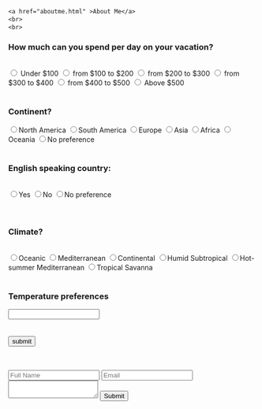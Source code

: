 <!DOCTYPE html>
<html lang="en">
  <head>
   <title>Travel</title>

   <meta name="viewport" content="width=device-width, initial-scale=1">
   <script src="http://code.jquery.com/jquery-1.11.0.min.js"></script>
   <script type="text/javascript" src="pioneerprize.js"></script>

  </head>


  <body>
  
    <a href="aboutme.html" >About Me</a>
    <br>
    <br>

 <form>
<h3> How much can you spend per day on your vacation?</h3>
<br>
  <input type=radio name=choice id="spend" value=100> Under $100
  <input type=radio name=choice id="spend" value=200> from $100 to $200
  <input type=radio name=choice id="spend" value=300> from $200 to $300
  <input type=radio name=choice id="spend" value=400> from $300 to $400
  <input type=radio name=choice id="spend" value=500> from $400 to $500
  <input type=radio name=choice id="spend" value=600> Above $500
</form>
<br>
<form>
<h3> Continent? </h3>
  <input type=radio name=choice id="continent" value=North_America>North America
  <input type=radio name=choice id="continent" value=South_America>South America
  <input type=radio name=choice id="continent" value=Europe>Europe
  <input type=radio name=choice id="continent" value=Asia>Asia
  <input type=radio name=choice id="continent" value=Africa>Africa
  <input type=radio name=choice id="continent" value=Oceania>Oceania
  <input type=radio name=choice id="continent" value=no_preference>No preference
</form>
<br>
<form>
  <h3> English speaking country:</h3>
  <br>
  <input type=radio name=choice id="language" value=yes>Yes
  <input type=radio name=choice id="language" value=no>No
  <input type=radio name=choice id="language" value=not_necessary>No preference
</form>
<br>
<form>
<br>
<form>
  <h3> Climate?</h3>
  <br>
<input type=radio name=choice id="climate" value=Oceanic>Oceanic
<input type=radio name=choice id="climate" value=Mediterranean>Mediterranean
<input type=radio name=choice id="climate" value=Continental>Continental
<input type=radio name=choice id="climate" value=HumidSubtropical>Humid Subtropical
<input type=radio name=choice id="climate" value=Hot-summerMediterranean>Hot-summer Mediterranean
<input type=radio name=choice id="climate" value=TropicalSavanna>Tropical Savanna

</form>
<br>
<form>
  <h3>Temperature preferences</h3>
  <input type=text id=temperature>
</form>
<br>
<br>
  <button onclick="quiz()">submit</button>



<p id="link" class="modal-button" href="#myModal1"></p>
<div id="myModal1" class="modal">
  <div class="modal-content">
    <div class="modal-header">
      <span class="close">×</span>
      <h2>What to do in France?</h2>
    </div>
    <div class="modal-body">
      <img src="Franceimg.jpg" style="width: 500px">
       <ul>
       <li>Visit the Louvre museum</li>
       <li>Make a Pilgrimage to Mont Saint-Michel</li>
       <li>Attend the Royal Serenade at the Château de Versailles</li>
       <li>Learn to Cook Classic French Cuisine in Burgundy</li>
       <li>Bike around Bordeaux</li>
       <li>Shop at the Colorful Markets of Aix-en-Provence</li>
       <li>visit the Eiffel Tower</li>
       <li>Cruise the Seine River</li>
       <li>Visit the Notre-Dame Cathedral</li>
      </ul>
    </p>
    </div>
    <div class="modal-footer">
      <a href="https://uk.france.fr/en">More about France</a>
    </div>
  </div>
</div>



<p id="link1" class="modal-button" href="#myModal2"></p>
<div id="myModal2" class="modal">
  <div class="modal-content">
    <div class="modal-header">
      <span class="close">×</span>
      <h2>What to do in Germany?</h2>
    </div>
    <div class="modal-body">
       <img src="Germanyimg.jpg" style="width: 405px">
       <ul>
         <li>Check out the Berlin Wall</li>
         <li>Visit the Reichstag Building</li>
         <li>Hike Berchtesgaden National Park</li>
         <li>Explore the mysterious Black Forest</li>
         <li>Visit the Cologne Cathedral</li>
         <li>Go to Oktoberfest</li>
         <li>Try sausage and beer</li>
         <li>Visit the Holocaust Memorial</li>
         <li>Swim in the Konigsee</li>
       </ul>
    </div>
    <div class="modal-footer">
      <a href="https://www.germany.travel/en/home.html">More about Germany</a>
    </div>
  </div>
</div>



  <p id="link2" class="modal-button" href="#myModal3"></p>
<div id="myModal3" class="modal">
  <div class="modal-content">
    <div class="modal-header">
      <span class="close">×</span>
      <h2>What to do in Italy?</h2>
    </div>
    <div class="modal-body">
      <img src="Italyimg.jpg" style="width: 400px">
      <ul>
        <li>Hike the Cinque Terre</li>
        <li>Make pasta in Florence</li>
        <li>Watch opera in Verona's Roman Arena</li>
        <li>Visit the Colosseum</li>
        <li>Tour lake Como by boat</li>
        <li>Attend Carnevale</li>
        <li>Ski at the Dolomites</li>
        <li>Trek through Sardinia</li>
      </ul>
    </div>
    <div class="modal-footer">
      <a href="http://www.italia.it/en/home.html">More about Italy</a>
    </div>
  </div>
</div>



<p id="link3" class="modal-button" href="#myModal4"></p>
<div id="myModal4" class="modal">
  <div class="modal-content">
    <div class="modal-header">
      <span class="close">×</span>
      <h2>What to do in Taiwan?</h2>
    </div>
    <div class="modal-body">
      <img src="Taiwanimg.jpg" style="width: 430px">
      <ul>
        <li>Check out Taipei 101</li>
        <li>Street Food</li>
        <li>Visit National Palace Museum</li>
        <li>Visit a night market</li>
        <li>Experience tea culture</li>
        <li>Hot Springs</li>
        <li>Explore Green Moutains</li>
        <li>Go hiking in Taroko National Park</li>
      </ul>
    </div>
    <div class="modal-footer">
      <a href="https://eng.taiwan.net.tw/">More about Taiwan</a>
    </div>
  </div>
</div>




<p id="link4" class="modal-button" href="#myModal5"></p>
<div id="myModal5" class="modal">
  <div class="modal-content">
    <div class="modal-header">
      <span class="close">×</span>
      <h2>What to do in Singapore?</h2>
    </div>
    <div class="modal-body">
      <img src="Singaporeimg.jpg" style="width: 550px">
      <ul>
        <li>Check out Gardens By the Bay</li>
        <li>Visit Merlion Park</li>
        <li>Visit Thian Hock Keng</li>
        <li>Go to Night Safari</li>
        <li>Watch concert at Esplanade</li>
        <li>Eat at Old Airport Road Food Centre</li>
        <li>Visit Universal Studios Singapore</li>
      </ul>
    </div>
    <div class="modal-footer">
      <a href="https://www.stb.gov.sg/content/stb/en.html">More about Singapore</a>
    </div>
  </div>
</div>



<p id="link5" class="modal-button" href="#myModal6"></p>
<div id="myModal6" class="modal">
  <div class="modal-content">
    <div class="modal-header">
      <span class="close">×</span>
      <h2>What to do in Spain?</h2>
    </div>
    <div class="modal-body">
      <img src="Spainimg.jpg" style="width: 400px">
      <ul>
        <li>Visit Alhambra in Granada</li>
        <li>Discover Catalan modernism</li>
        <li>Go to summer music festivals</li>
        <li>Try walking along the Caminito del Rey in Málaga</li>
        <li>Check out Madrid's gastro markets</li>
        <li>Swim at Papagayo Beach on Canary Island of Lanzarote</li>
        <li>Drink Rioja in La Rioja</li>
        <li>Join a cider party in Asturias</li>
        <li>Try torreznos in Soria</li>
      </ul>
    </div>
    <div class="modal-footer">
      <a href="https://www.spain.info/en/">More about Spain</a>
    </div>
  </div>
</div>



<p id="link6" class="modal-button" href="#myModal7"></p>
<div id="myModal7" class="modal">
  <div class="modal-content">
    <div class="modal-header">
      <span class="close">×</span>
      <h2>What to do in China?</h2>
    </div>
    <div class="modal-body">
      <img src="Chinaimg.jpg" style="width: 470px">
      <ul>
        <li>Ride Through Beijing in a Sidecar</li>
        <li>Join a morning Tai Chi group</li>
        <li>Play with Panda</li>
        <li>Take a Gondola Through One of China's Ancient Water Towns</li>
        <li>Try a Sichuan Hot Pot in Sichuan</li>
        <li>Experience Chinese New Year in the Capital City</li>
        <li>Drink Oil Tea with Ethnic Minorities up on the Rice Terraces near Guilin</li>
        <li>Climb the Great Wall</li>
      </ul>
    </div>
    <div class="modal-footer">
      <a href="https://www.discoverchina.com/article/china-tourism">More about China</a>
    </div>
  </div>
</div>



<p id="link7" class="modal-button" href="#myModal8"></p>
<div id="myModal8" class="modal">
  <div class="modal-content">
    <div class="modal-header">
      <span class="close">×</span>
      <h2>What to do in Hong Kong?</h2>
    </div>
    <div class="modal-body">
      <img src="HongKongimg.jpg" style="width: 430px">
      <ul>
        <li>Check out Cat Street market</li>
        <li>Visit Chi lin Nunnery</li>
        <li>Eat at Maxim's Palace</li>
        <li>Visit Aqualuna Symphony of Lights Cruise</li>
        <li>Ride the longest escalator in the World</li>
        <li>Party In Lan Kwai Fong</li>
        <li>Ride on a Traditional Chinese Junk Boat</li>
        <li>Visit 10,000 Buddhas Monastery</li>
        <li> Hike Dragon’s Back</li>
      </ul>
    </div>
    <div class="modal-footer">
      <a href="https://www.discoverhongkong.com/eng/index.html">More about Hong Kong</a>
    </div>
  </div>
</div>

<style>

.modal {
    display: none; /* Hidden by default */
    position: fixed; /* Stay in place */
    z-index: 1; /* Sit on top */
    padding-top: 100px; /* Location of the box */
    left: 0;
    top: 0;
    width: 100%; /* Full width */
    height: 100%; /* Full height */
    overflow: auto; /* Enable scroll if needed */
    background-color: rgb(0,0,0); /* Fallback color */
    background-color: rgba(0,0,0,0.4); /* Black w/ opacity */
}

.modal-content {
    position: relative;
    background-color: #fefefe;
    margin: auto;
    padding: 0;
    border: 1px solid #888;
    width: 70%;
    height: 60%;
    box-shadow: 0 4px 8px 0 rgba(0,0,0,0.2),0 6px 20px 0 rgba(0,0,0,0.19);

}

.close {
    color: white;
    float: right;
    font-size: 28px;
    font-weight: bold;
}

.close:hover,
.close:focus {
    color: #000;
    text-decoration: none;
    cursor: pointer;
}

.modal-header {
    padding: 2px 16px;
    background-color: #5cb85c;
    color: white;
}

.modal-body {padding: 2px 16px;
display: flex;
align-items: center;
}

.modal-footer {
    padding: 2px 16px;
    background-color: #5cb85c;
    color: white;
}
</style>

  <br>
  <br>
    <form>
      <input type="Text" placeholder="Full Name">
      <input type="email" placeholder="Email">
      <textarea></textarea>
      <button>Submit</button>
    </form>
  </body>
</html>
